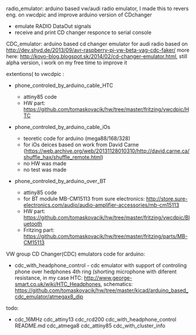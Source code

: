 radio_emulator: arduino based vw/audi radio emulator, I made this to revers eng. on vwcdpic and improve arduino version of CDchanger

 - emulate RADIO DataOut signals 
 - receive and print CD changer responce to serial console 

CDC_emulator: arduino based cd changer emulator for audi radio based on http://dev.shyd.de/2013/09/avr-raspberry-pi-vw-beta-vag-cdc-faker/ more here: http://kovo-blog.blogspot.sk/2014/02/cd-changer-emulator.html, still alpha version, i work on my free time to improve it

extentions( to vwcdpic :

- phone_controled_by_arduino_cable_HTC
	- attiny85 code
	- HW part: https://github.com/tomaskovacik/hw/tree/master/fritzing/vwcdpic/HTC

- phone_controled_by_arduino_cable_iOs
	- teoretic code for arduino (mega88/168/328)
	- for iOs deices based on work from David Carne (https://web.archive.org/web/20131128010310/http://david.carne.ca/shuffle_hax/shuffle_remote.html)
	- no HW was made
	- no test was made

- phone_controled_by_arduino_over_BT
	- attiny85 code
	- for BT module MB-CM15113 from sure electronics: http://store.sure-electronics.com/audio/audio-amplifier-accessories/mb-cm15113
	- HW part: https://github.com/tomaskovacik/hw/tree/master/fritzing/vwcdpic/Bluetooth
	- Fritzing part: https://github.com/tomaskovacik/hw/tree/master/fritzing/parts/MB-CM15113

VW group CD Changer(CDC) emulators code for arduino:

- cdc_with_headphone_control - cdc emulator with support of controling phone over hedphones 4th ring (shorting microphone with diferent resistance, in my case HTC: http://www.george-smart.co.uk/wiki/HTC_Headphones, schematics: https://github.com/tomaskovacik/hw/tree/master/kicad/arduino_based_cdc_emulator/atmegax8_dip

todo:
- cdc_16MHz    cdc_attiny13  cdc_rcd200		  cdc_with_headphone_control		  README.md
cdc_atmega8  cdc_attiny85  cdc_with_cluster_info  	




